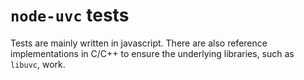 # `node-uvc` tests

Tests are mainly written in javascript. There are also reference implementations in C/C++ to ensure the underlying libraries, such as `libuvc`, work.
